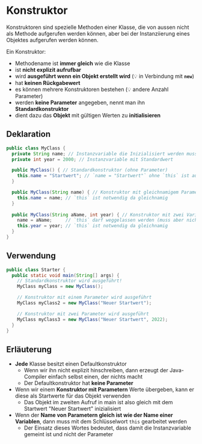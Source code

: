 # Konstruktor

Konstruktoren sind spezielle Methoden einer Klasse, die von aussen nicht als Methode aufgerufen werden können, aber bei der Instanziierung eines Objektes aufgerufen werden können.

Ein Konstruktor:

- Methodename ist **immer gleich** wie die Klasse
- ist **nicht explizit aufrufbar**
- wird **ausgeführt wenn ein Objekt erstellt wird** (:bulb: in Verbindung mit **`new`**)
- hat **keinen Rückgabewert**
- es können mehrere Konstruktoren bestehen (:bulb: andere Anzahl Parameter)
- werden **keine Parameter** angegeben, nennt man ihn **Standardkonstruktor**
- dient dazu das **Objekt** mit gültigen Werten zu **initialisieren**

## Deklaration

```java title="MyClass.java Konstruktor Beispiele"
public class MyClass {
  private String name; // Instanzvariable die Inizialisiert werden muss!
  private int year = 2000; // Instanzvariable mit Standardwert

  public MyClass() { // Standardkonstruktor (ohne Parameter)
    this.name = "Startwert"; // `name = "Startwert"` ohne `this` ist auch gültig
  }

  public MyClass(String name) { // Konstruktor mit gleichnamigem Parameter
    this.name = name; // `this` ist notwendig da gleichnamig
  }
  
  public MyClass(String aName, int year) { // Konstruktor mit zwei Variablen
    name = aName;     // `this` darf weggelassen werden (muss aber nicht!)
    this.year = year; // `this` ist notwendig da gleichnamig
  }
}
```

## Verwendung

```java title="Starter.java verwendet MyClass"
public class Starter {
  public static void main(String[] args) {
    // Standardkonstruktor wird ausgeführt!
    MyClass myClass = new MyClass(); 

    // Konstruktor mit einem Parameter wird ausgeführt
    MyClass myClass2 = new MyClass("Neuer Startwert");

    // Konstruktor mit zwei Parameter wird ausgeführt
    MyClass myClass3 = new MyClass("Neuer Startwert", 2022);
  }
}
```

## Erläuterung

- **Jede** Klasse besitzt einen Defaultkonstruktor
  - Wenn wir ihn nicht explizit hinschreiben, dann erzeugt der Java-Compiler einfach selbst einen, der nichts macht
  - Der Defaultkonstruktor hat **keine Parameter**
- Wenn wir einem **Konstruktor mit Parametern** Werte übergeben, kann er diese als Startwerte für das Objekt verwenden
  - Das Objekt im zweiten Aufruf in main ist also gleich mit dem Startwert "Neuer Startwert" inizialisiert
- Wenn der **Name von Parametern gleich ist wie der Name einer Variablen**, dann muss mit dem Schlüsselwort `this` gearbeitet werden
  - Der Einsatz dieses Wortes bedeutet, dass damit die Instanzvariable gemeint ist und nicht der Parameter

